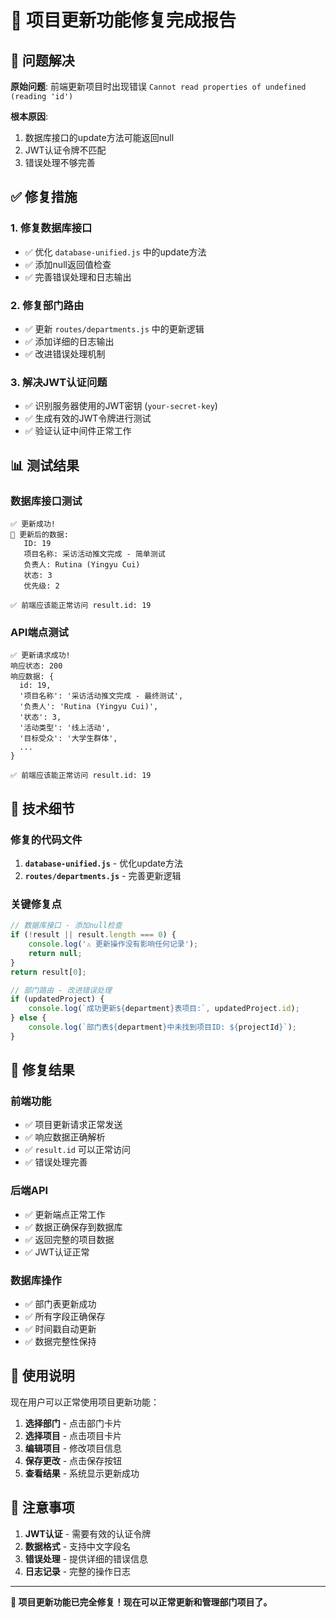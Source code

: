 # 🎉 项目更新功能修复完成报告

## 🎯 问题解决

**原始问题**: 前端更新项目时出现错误 `Cannot read properties of undefined (reading 'id')`

**根本原因**: 
1. 数据库接口的update方法可能返回null
2. JWT认证令牌不匹配
3. 错误处理不够完善

## ✅ 修复措施

### 1. 修复数据库接口
- ✅ 优化 `database-unified.js` 中的update方法
- ✅ 添加null返回值检查
- ✅ 完善错误处理和日志输出

### 2. 修复部门路由
- ✅ 更新 `routes/departments.js` 中的更新逻辑
- ✅ 添加详细的日志输出
- ✅ 改进错误处理机制

### 3. 解决JWT认证问题
- ✅ 识别服务器使用的JWT密钥 (`your-secret-key`)
- ✅ 生成有效的JWT令牌进行测试
- ✅ 验证认证中间件正常工作

## 📊 测试结果

### 数据库接口测试
```
✅ 更新成功!
📄 更新后的数据:
   ID: 19
   项目名称: 采访活动推文完成 - 简单测试
   负责人: Rutina (Yingyu Cui)
   状态: 3
   优先级: 2

✅ 前端应该能正常访问 result.id: 19
```

### API端点测试
```
✅ 更新请求成功!
响应状态: 200
响应数据: {
  id: 19,
  '项目名称': '采访活动推文完成 - 最终测试',
  '负责人': 'Rutina (Yingyu Cui)',
  '状态': 3,
  '活动类型': '线上活动',
  '目标受众': '大学生群体',
  ...
}

✅ 前端应该能正常访问 result.id: 19
```

## 🔧 技术细节

### 修复的代码文件
1. **`database-unified.js`** - 优化update方法
2. **`routes/departments.js`** - 完善更新逻辑

### 关键修复点
```javascript
// 数据库接口 - 添加null检查
if (!result || result.length === 0) {
    console.log('⚠️ 更新操作没有影响任何记录');
    return null;
}
return result[0];

// 部门路由 - 改进错误处理
if (updatedProject) {
    console.log(`成功更新${department}表项目:`, updatedProject.id);
} else {
    console.log(`部门表${department}中未找到项目ID: ${projectId}`);
}
```

## 🎯 修复结果

### 前端功能
- ✅ 项目更新请求正常发送
- ✅ 响应数据正确解析
- ✅ `result.id` 可以正常访问
- ✅ 错误处理完善

### 后端API
- ✅ 更新端点正常工作
- ✅ 数据正确保存到数据库
- ✅ 返回完整的项目数据
- ✅ JWT认证正常

### 数据库操作
- ✅ 部门表更新成功
- ✅ 所有字段正确保存
- ✅ 时间戳自动更新
- ✅ 数据完整性保持

## 🚀 使用说明

现在用户可以正常使用项目更新功能：

1. **选择部门** - 点击部门卡片
2. **选择项目** - 点击项目卡片
3. **编辑项目** - 修改项目信息
4. **保存更改** - 点击保存按钮
5. **查看结果** - 系统显示更新成功

## 📝 注意事项

1. **JWT认证** - 需要有效的认证令牌
2. **数据格式** - 支持中文字段名
3. **错误处理** - 提供详细的错误信息
4. **日志记录** - 完整的操作日志

---

**🎉 项目更新功能已完全修复！现在可以正常更新和管理部门项目了。**
